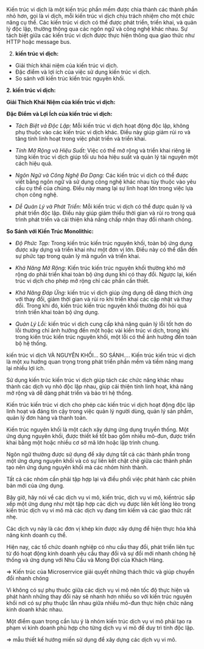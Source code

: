 Kiến trúc vi dịch là một kiến trúc phần mềm   được chia thành các thành phần nhỏ hơn, gọi là   vi dịch, mỗi kiến trúc vi dịch chịu trách nhiệm cho một chức năng cụ thể. Các kiến trúc vi dịch có thể được phát triển, triển khai, và quản lý độc lập, thường thông qua các ngôn ngữ và công nghệ khác nhau. Sự tách biệt giữa các kiến trúc vi dịch được thực hiện thông qua giao thức như HTTP hoặc message bus.



2. **kiến trúc vi dịch:**
- Giải thích khái niệm của kiến trúc vi dịch.
- Đặc điểm và lợi ích của việc sử dụng kiến trúc vi dịch.
- So sánh với kiến trúc kiến trúc nguyên khối.


**2. kiến trúc vi dịch:**

**Giải Thích Khái Niệm của kiến trúc vi dịch:**


**Đặc Điểm và Lợi Ích của kiến trúc vi dịch:**

- *Tách Biệt và Độc Lập:* Mỗi kiến trúc vi dịch hoạt động độc lập, không phụ thuộc vào các kiến trúc vi dịch khác. Điều này giúp giảm rủi ro và tăng tính linh hoạt trong việc phát triển và triển khai.

- *Tính Mở Rộng và Hiệu Suất:* Việc có thể mở rộng và triển khai riêng lẻ từng kiến trúc vi dịch giúp tối ưu hóa hiệu suất và quản lý tài nguyên một cách hiệu quả.

- *Ngôn Ngữ và Công Nghệ Đa Dạng:* Các kiến trúc vi dịch có thể được viết bằng ngôn ngữ và sử dụng công nghệ khác nhau tùy thuộc vào yêu cầu cụ thể của chúng. Điều này mang lại sự linh hoạt lớn trong việc lựa chọn công nghệ.

- *Dễ Quản Lý và Phát Triển:* Mỗi kiến trúc vi dịch có thể được quản lý và phát triển độc lập. Điều này giúp giảm thiểu thời gian và rủi ro trong quá trình phát triển và cải thiện khả năng chấp nhận thay đổi nhanh chóng.

**So Sánh với Kiến Trúc Monolithic:**

- *Độ Phức Tạp:* Trong kiến trúc kiến trúc nguyên khối, toàn bộ ứng dụng được xây dựng và triển khai như một đơn vị lớn. Điều này có thể dẫn đến sự phức tạp trong quản lý mã nguồn và triển khai.

- *Khả Năng Mở Rộng:* Kiến trúc kiến trúc nguyên khối thường khó mở rộng do phải triển khai toàn bộ ứng dụng khi có thay đổi. Ngược lại, kiến trúc vi dịch cho phép mở rộng chỉ các phần cần thiết.

- *Khả Năng Đáp Ứng:* kiến trúc vi dịch giúp ứng dụng dễ dàng thích ứng với thay đổi, giảm thời gian và rủi ro khi triển khai các cập nhật và thay đổi. Trong khi đó, kiến trúc kiến trúc nguyên khối thường đòi hỏi quá trình triển khai toàn bộ ứng dụng.

- *Quản Lý Lỗi:* kiến trúc vi dịch cung cấp khả năng quản lý lỗi tốt hơn do lỗi thường chỉ ảnh hưởng đến một hoặc vài kiến trúc vi dịch, trong khi trong kiến trúc kiến trúc nguyên khối, một lỗi có thể ảnh hưởng đến toàn bộ hệ thống.


<!--Giới thiệu-->

kiến trúc vi dịch VÀ NGUYÊN KHỐI...
SO SÁNH....
Kiến trúc kiến trúc vi dịch là một xu hướng quan trọng trong phát triển phần mềm và tiềm năng mang lại nhiều lợi ích.

Sử dụng kiến trúc kiến trúc vi dịch giúp tách các chức năng khác nhau thành các dịch vụ nhỏ độc lập nhau, giúp cải thiện tính linh hoạt, khả năng mở rộng và dễ dàng phát triển và bảo trì hệ thống.

Kiến trúc kiến trúc vi dịch cho phép các kiến trúc vi dịch hoạt động độc lập linh hoạt và đáng tin cậy trong việc quản lý người dùng, quản lý sản phẩm, quản lý đơn hàng và thanh toán.

<!--GIỚI THIỆU-->

<!--Kiến trúc nguyên khối-->

Kiến trúc nguyên khối là một cách xây dựng ứng dụng truyền thống. Một ứng dụng nguyên khối, được thiết kế tốt bao gồm nhiều mô-đun, được triển khai bằng một hoặc nhiều cơ sở mã lớn hoặc lập trình chung.

Ngôn ngữ thường được sử dụng để xây dựng tất cả các thành phần trong một ứng dụng nguyên khối và có sự liên kết chặt chẽ giữa các thành phần tạo nên ứng dụng nguyên khối mà các nhóm hình thành.

Tất cả các nhóm cần phải tập hợp lại và điều phối việc phát hành các phiên bản mới của ứng dụng.

<!--Microserrvice-->

Bây giờ, hãy nói về các dịch vụ vi mô, kiến ​​trúc, dịch vụ vi mô, kiến ​​trúc sắp xếp một ứng dụng như một tập hợp các dịch vụ được liên kết lỏng lẻo trong kiến ​​trúc dịch vụ vi mô mà các dịch vụ đang tìm kiếm và các giao thức rất nhẹ.

Các dịch vụ này là các đơn vị khép kín được xây dựng để hiện thực hóa khả năng kinh doanh cụ thể.

<!--Ví dụ-->
<!--Vì vậy, trong trường hợp doanh nghiệp bán lẻ, các dịch vụ này có thể được xây dựng dựa trên đơn đặt hàng, khả năng vận chuyển và tiếp thị của doanh nghiệp bán lẻ.-->
<!--Trong trường hợp ngân hàng, các dịch vụ này có thể được tổ chức xung quanh các sản phẩm mà ngân hàng giao dịch, chẳng hạn như tài khoản bán lẻ, thẻ tín dụng và khoản vay.-->
<!---->
<!---->
<!---->
<!---->
<!---->
<!---->
<!--interface , service là gì?-->
<!---->
<!---->
<!---->
<!---->
<!---->
<!---->
<!---->
<!--nhiều thách thức, và việc duy trì sự linh hoạt và tái cấu trúc là quan trọng để đảm bảo sự thành công trong dài hạn.-->
<!---->
<!---->
<!---->
<!---->
<!---->
<!---->
<!---->
<!---->

<!---->
<!---->
<!---->
<!---->

Hiện nay, các tổ chức doanh nghiệp có nhu cầu thay đổi, phát triển liên tục từ đó hoạt động kinh doanh yêu cầu thay đổi và sự đổi mới nhanh chóng hệ thống và ứng dụng với Nhu Cầu và Mong Đợi của Khách Hàng.

<!--Ví dụ-->
<!--Microsoft chuyển từ bán phần mềm đóng gói sang mô hình đăng ký.-->
<!--Amazon từ hiệu sách trực tuyến thành thị trường cho nhà cung cấp khác.-->
<!--Nefifc-->
<!--Baemin-->

=> Kiến trúc của Microserrvice giải quyết những thách thức và giúp chuyển đổi nhanh chóng

Vì không có sự phụ thuộc giữa các dịch vụ vi mô nên tốc độ thực hiện và phát hành những thay đổi này sẽ nhanh hơn nhiều so với kiến ​​trúc nguyên khối nơi có sự phụ thuộc lẫn nhau giữa nhiều mô-đun thực hiện chức năng kinh doanh khác nhau. <!--test, phụ thuộc,ràng buộc video youtube (xxxxxxxx)-->

<!--mỗi dịch vụ vi mô được gán cho một nhóm nhỏ.-->
<!--và các nhóm này được hỗ trợ bởi các chuyên gia tên miền.-->

<!--Lợi ích đầu tiên của việc tổ chức các dịch vụ vi mô xoay quanh khả năng kinh doanh là mỗi dịch vụ có thể phát triển độc lập.-->
<!--Dễ dàng thay đổi, phát triển riêng-->
<!--Tập trung trong nghiệp vụ service-->
<!--Trên thực tế, điều này sẽ dẫn đến tốc độ định giá doanh nghiệp nhanh hơn.-->

Một điểm quan trọng cần lưu ý là nhóm kiến ​​trúc dịch vụ vi mô phải tạo ra phạm vi kinh doanh phù hợp cho từng dịch vụ vi mô để duy trì tính độc lập.

<!--Một điều quan trọng cần lưu ý là để tận dụng tối đa kiến ​​trúc dịch vụ vi mô, điều quan trọng đối với nhóm dịch vụ vi mô là phải tạo ra mã nghiệp vụ phù hợp cho từng máy chủ vi mô.-->
<!--Nếu không thực hiện đúng sẽ dẫn đến tình trạng các nhóm phụ thuộc lẫn nhau và điều đó sẽ dẫn đến mất đi lợi thế của kiến ​​trúc dịch vụ vi mô.-->
<!--Và đây là lúc thiết kế Theo nhu cầu xuất hiện. Bối cảnh giới hạn của thiết kế hướng miền là sự thể hiện phạm vi kinh doanh của dịch vụ vi mô.-->

=> mẫu thiết kế hướng miền sử dụng để xây dựng các dịch vụ vi mô.

<!--Kiến trúc của Microserrvice gợi ý việc tạo ra một tập hợp các dịch vụ được kết nối lỏng lẻo để xây dựng các ứng dụng.-->
<!--Mỗi dịch vụ này đều có cơ sở mã độc lập và điều đó có nghĩa là chúng có thể được triển khai độc lập.-->
<!--Các dịch vụ này tương tác với nhau qua mạng-->

<!--ưu và nhược điểm của kiến ​​trúc Microserrvice .-->
<!--Việc quản lý các thay đổi trong ứng dụng dịch vụ vi mô sẽ dễ dàng hơn và chỉ có một thay đổi trong một dịch vụ.-->
<!--các nhóm không tuân theo kế hoạch triển khai chung-->
<!--IDE nhẹ-->
<!--đa ngôn ngữ.-->
<!--hình các ngôn ngữ nodejs , python, java,...-->
<!--Khả năng chịu lỗi-->
<!--mở rộng quy mô độc lập-->

<!--một số nhược điểm của kiến ​​trúc dịch vụ vi mô.-->
<!--Vì tương tác với nhau qua giao thức mạng-->
<!--mỗi dịch vụ vi mô sẽ quản lý cơ sở dữ liệu riêng dẫn đến sự phức tạp trong việc quản lý tính toàn vẹn dữ liệu.-->
<!--Khả năng transaction (giao dịch) khó khăn-->
<!--việc giám sát và gỡ lỗi các dịch vụ vi mô khó khăn.-->
<!--Và điều này dẫn đến độ phức tạp cao hơn.-->
<!--Bảo mật-->
<!--Chi phí-->
<!--Kĩ thuật công nghệ-->
<!--hình 1 triệu service Amazon và Netflix-->
<!--Đồng bộ ... phân tán-->

<!---->
<!---->
<!---->
<!---->
<!---->
<!---->
